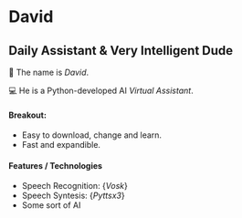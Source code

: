 # David
## **D**aily **A**ssistant & **V**ery **I**ntelligent **D**ude
 
 👋 The name is *David*. 
 
 💻 He is a Python-developed AI *Virtual Assistant*.

#### **Breakout**:
 * Easy to download, change and learn.
 * Fast and expandible.

#### **Features** / **Technologies**
 * Speech Recognition: {_Vosk_}
 * Speech Syntesis: {_Pyttsx3_}
 * Some sort of AI